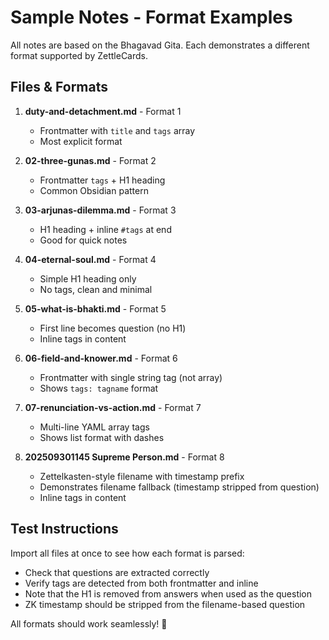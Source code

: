 # Sample Notes - Format Examples

All notes are based on the Bhagavad Gita. Each demonstrates a different format supported by ZettleCards.

## Files & Formats

1. **duty-and-detachment.md** - Format 1
   - Frontmatter with `title` and `tags` array
   - Most explicit format

2. **02-three-gunas.md** - Format 2
   - Frontmatter `tags` + H1 heading
   - Common Obsidian pattern

3. **03-arjunas-dilemma.md** - Format 3
   - H1 heading + inline `#tags` at end
   - Good for quick notes

4. **04-eternal-soul.md** - Format 4
   - Simple H1 heading only
   - No tags, clean and minimal

5. **05-what-is-bhakti.md** - Format 5
   - First line becomes question (no H1)
   - Inline tags in content

6. **06-field-and-knower.md** - Format 6
   - Frontmatter with single string tag (not array)
   - Shows `tags: tagname` format

7. **07-renunciation-vs-action.md** - Format 7
   - Multi-line YAML array tags
   - Shows list format with dashes

8. **202509301145 Supreme Person.md** - Format 8
   - Zettelkasten-style filename with timestamp prefix
   - Demonstrates filename fallback (timestamp stripped from question)
   - Inline tags in content

## Test Instructions

Import all files at once to see how each format is parsed:
- Check that questions are extracted correctly
- Verify tags are detected from both frontmatter and inline
- Note that the H1 is removed from answers when used as the question
- ZK timestamp should be stripped from the filename-based question

All formats should work seamlessly! 🎯




